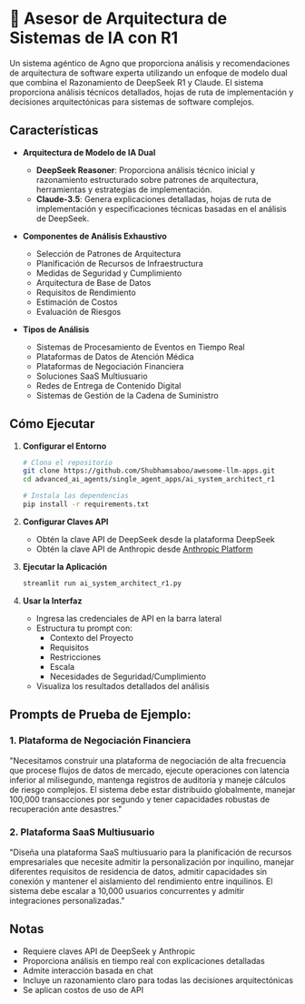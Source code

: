# 🤖 Asesor de Arquitectura de Sistemas de IA con R1

Un sistema agéntico de Agno que proporciona análisis y recomendaciones de arquitectura de software experta utilizando un enfoque de modelo dual que combina el Razonamiento de DeepSeek R1 y Claude. El sistema proporciona análisis técnicos detallados, hojas de ruta de implementación y decisiones arquitectónicas para sistemas de software complejos.

## Características

- **Arquitectura de Modelo de IA Dual**
  - **DeepSeek Reasoner**: Proporciona análisis técnico inicial y razonamiento estructurado sobre patrones de arquitectura, herramientas y estrategias de implementación.
  - **Claude-3.5**: Genera explicaciones detalladas, hojas de ruta de implementación y especificaciones técnicas basadas en el análisis de DeepSeek.

- **Componentes de Análisis Exhaustivo**
  - Selección de Patrones de Arquitectura
  - Planificación de Recursos de Infraestructura
  - Medidas de Seguridad y Cumplimiento
  - Arquitectura de Base de Datos
  - Requisitos de Rendimiento
  - Estimación de Costos
  - Evaluación de Riesgos

- **Tipos de Análisis**
  - Sistemas de Procesamiento de Eventos en Tiempo Real
  - Plataformas de Datos de Atención Médica
  - Plataformas de Negociación Financiera
  - Soluciones SaaS Multiusuario
  - Redes de Entrega de Contenido Digital
  - Sistemas de Gestión de la Cadena de Suministro

## Cómo Ejecutar

1. **Configurar el Entorno**
   ```bash
   # Clona el repositorio
   git clone https://github.com/Shubhamsaboo/awesome-llm-apps.git
   cd advanced_ai_agents/single_agent_apps/ai_system_architect_r1
   
   # Instala las dependencias
   pip install -r requirements.txt
   ```

2. **Configurar Claves API**
   - Obtén la clave API de DeepSeek desde la plataforma DeepSeek
   - Obtén la clave API de Anthropic desde [Anthropic Platform](https://www.anthropic.com)

3. **Ejecutar la Aplicación**
   ```bash
   streamlit run ai_system_architect_r1.py
   ```

4. **Usar la Interfaz**
   - Ingresa las credenciales de API en la barra lateral
   - Estructura tu prompt con:
     - Contexto del Proyecto
     - Requisitos
     - Restricciones
     - Escala
     - Necesidades de Seguridad/Cumplimiento
   - Visualiza los resultados detallados del análisis

## Prompts de Prueba de Ejemplo:

### 1. Plataforma de Negociación Financiera
"Necesitamos construir una plataforma de negociación de alta frecuencia que procese flujos de datos de mercado, ejecute operaciones con latencia inferior al milisegundo, mantenga registros de auditoría y maneje cálculos de riesgo complejos. El sistema debe estar distribuido globalmente, manejar 100,000 transacciones por segundo y tener capacidades robustas de recuperación ante desastres."
### 2. Plataforma SaaS Multiusuario
"Diseña una plataforma SaaS multiusuario para la planificación de recursos empresariales que necesite admitir la personalización por inquilino, manejar diferentes requisitos de residencia de datos, admitir capacidades sin conexión y mantener el aislamiento del rendimiento entre inquilinos. El sistema debe escalar a 10,000 usuarios concurrentes y admitir integraciones personalizadas."

## Notas

- Requiere claves API de DeepSeek y Anthropic
- Proporciona análisis en tiempo real con explicaciones detalladas
- Admite interacción basada en chat
- Incluye un razonamiento claro para todas las decisiones arquitectónicas
- Se aplican costos de uso de API


